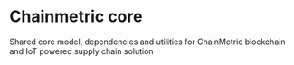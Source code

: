 # Chainmetric core
Shared core model, dependencies and utilities for ChainMetric blockchain and IoT powered supply chain solution
